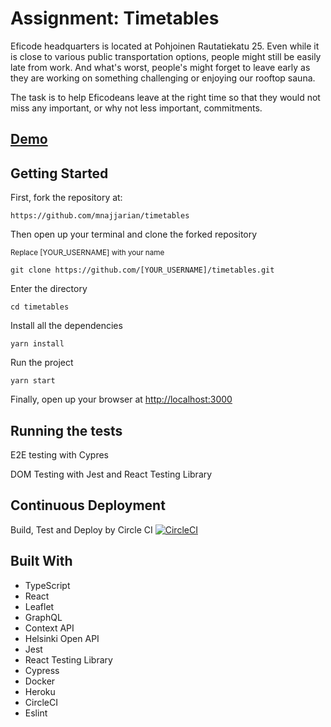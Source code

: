 # Assignment: Timetables

Eficode headquarters is located at Pohjoinen Rautatiekatu 25. Even while it is close to various public transportation options, people might still be easily late from work. And what's worst, people's might forget to leave early as they are working on something challenging or enjoying our rooftop sauna.

The task is to help Eficodeans leave at the right time so that they would not miss any important, or why not less important, commitments.

## [Demo](https://ancient-sands-04838.herokuapp.com/)

## Getting Started

First, fork the repository at:

`https://github.com/mnajjarian/timetables`

Then open up your terminal and clone the forked repository

<sub>Replace [YOUR_USERNAME] with your name<sub>

`git clone https://github.com/[YOUR_USERNAME]/timetables.git`

Enter the directory

`cd timetables`

Install all the dependencies

`yarn install`

Run the project

`yarn start`

Finally, open up your browser at [http://localhost:3000](http://localhost:3000)


## Running the tests

E2E testing with Cypres

DOM Testing with Jest and React Testing Library

## Continuous Deployment

Build, Test and Deploy by Circle CI [![CircleCI](https://circleci.com/gh/mnajjarian/timetables.svg?style=svg)](https://circleci.com/gh/mnajjarian/timetables)
## Built With

* TypeScript
* React
* Leaflet
* GraphQL
* Context API
* Helsinki Open API
* Jest
* React Testing Library
* Cypress
* Docker
* Heroku
* CircleCI
* Eslint